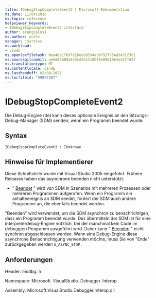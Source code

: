 ```yaml
---
title: IDebugStopCompleteEvent2 | Microsoft-Dokumentation
ms.date: 11/04/2016
ms.topic: reference
helpviewer_keywords:
- IDebugStopCompleteEvent2 interface
author: acangialosi
ms.author: anthc
manager: jmartens
ms.workload:
- vssdk
ms.openlocfilehash: bee46a1f097d1bee98354acb792f75ea9431f301
ms.sourcegitcommit: ae6d47b09a439cd0e13180f5e89510e3e347fd47
ms.translationtype: MT
ms.contentlocale: de-DE
ms.lasthandoff: 02/08/2021
ms.locfileid: "99897207"
---
```

# <a name="idebugstopcompleteevent2"></a>IDebugStopCompleteEvent2

Die Debug-Engine (de) kann dieses optionale Ereignis an den Sitzungs-Debug-Manager (SDM) senden, wenn ein Programm beendet wurde.

## <a name="syntax"></a>Syntax

```
IDebugStopCompleteEvent2 : IUnknown
```

## <a name="notes-for-implementers"></a>Hinweise für Implementierer

Diese Schnittstelle wurde mit Visual Studio 2005 eingeführt. Frühere Releases haben das asynchrone beenden nicht unterstützt.

- " [Beendet](../../../extensibility/debugger/reference/idebugengineprogram2-stop.md) " wird von SDM in Szenarios mit mehreren Prozessen oder mehreren Programmen aufgerufen. Wenn ein Programm ein anhalteereignis an SDM sendet, fordert der SDM auch andere Programme an, die ebenfalls beendet werden.

"Beenden" wird verwendet, um die SDM asynchron zu benachrichtigen, dass ein Programm beendet wurde. Das übermitteln der SDM ist für eine interpreterdebug-Engine nützlich, bei der manchmal kein Code im debuggten Programm ausgeführt wird. Daher kann " [Beenden](../../../extensibility/debugger/reference/idebugengineprogram2-stop.md) " nicht synchron abgeschlossen werden. Wenn eine Debug-Engine diese asynchrone Benachrichtigung verwenden möchte, muss Sie von "Ende" zurückgegeben werden `S_ASYNC_STOP` . [](../../../extensibility/debugger/reference/idebugengineprogram2-stop.md)

## <a name="requirements"></a>Anforderungen

Header: msdbg. h

Namespace: Microsoft. VisualStudio. Debugger. Interop

Assembly: Microsoft.VisualStudio.Debugger.Interop.dll
